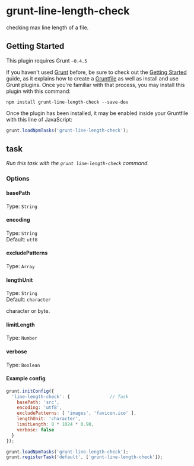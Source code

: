 # grunt-line-length-check

checking max line length of a file.


## Getting Started
This plugin requires Grunt `~0.4.5`

If you haven't used [Grunt](http://gruntjs.com/) before, be sure to check out the [Getting Started](http://gruntjs.com/getting-started) guide, as it explains how to create a [Gruntfile](http://gruntjs.com/sample-gruntfile) as well as install and use Grunt plugins. Once you're familiar with that process, you may install this plugin with this command:

```shell
npm install grunt-line-length-check --save-dev
```

Once the plugin has been installed, it may be enabled inside your Gruntfile with this line of JavaScript:

```js
grunt.loadNpmTasks('grunt-line-length-check');
```


## task
_Run this task with the `grunt line-length-check` command._


### Options


#### basePath

Type: `String`  

#### encoding

Type: `String`  
Default: `utf8`

#### excludePatterns

Type: `Array`  

#### lengthUnit

Type: `String`  
Default: `character`

character or byte.

#### limitLength

Type: `Number`  

#### verbose

Type: `Boolean`  


#### Example config

```js
grunt.initConfig({
  'line-length-check': {               // Task
    basePath: 'src',
    encoding: 'utf8',
    excludePatterns: [ 'images', 'favicon.ico' ],
    lengthUnit: 'character',
    limitLength: 8 * 1024 * 0.98,
    verbose: false
  }
});

grunt.loadNpmTasks('grunt-line-length-check');
grunt.registerTask('default', ['grunt-line-length-check']);
```
